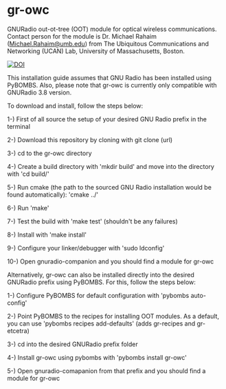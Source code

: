 # gr-owc
GNURadio out-ot-tree (OOT) module for optical wireless communications. Contact person for the module is Dr. Michael Rahaim (<Michael.Rahaim@umb.edu>) from The Ubiquitous Communications and Networking (UCAN) Lab, University of Massachusetts, Boston.

<a href="https://zenodo.org/badge/latestdoi/323626297"><img src="https://zenodo.org/badge/323626297.svg" alt="DOI"></a>


This installation guide assumes that GNU Radio has been installed using PyBOMBS. Also, please note that gr-owc is currently only compatible with GNURadio 3.8 version.

To download and install, follow the steps below:

1-) First of all source the setup of your desired GNU Radio prefix in the terminal

2-) Download this repository by cloning with git clone (url)

3-) cd to the gr-owc directory

4-) Create a build directory with 'mkdir build' and move into the directory with 'cd build/'

5-) Run cmake (the path to the sourced GNU Radio installation would be found automatically): 'cmake ../'

6-) Run 'make'

7-) Test the build with 'make test' (shouldn't be any failures)

8-) Install with 'make install'

9-) Configure your linker/debugger with 'sudo ldconfig'

10-) Open gnuradio-companion and you should find a module for gr-owc

Alternatively, gr-owc can also be installed directly into the desired GNURadio prefix using PyBOMBS. For this, follow the steps below:

1-) Configure PyBOMBS for default configuration with 'pybombs auto-config'

2-) Point PyBOMBS to the recipes for installing OOT modules. As a default, you can use 'pybombs recipes add-defaults' (adds gr-recipes and gr-etcetra) 

3-) cd into the desired GNURadio prefix folder

4-) Install gr-owc using pybombs with 'pybombs install gr-owc' 

5-) Open gnuradio-comapanion from that prefix and you should find a module for gr-owc